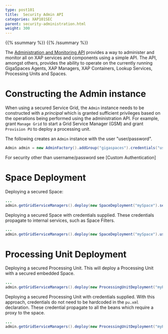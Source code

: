 ```yaml
---
type: post101
title:  Security Admin API
categories: XAP101SEC
parent: security-administration.html
weight: 300
---
```


{{% ssummary %}} {{% /ssummary %}}

The [Administration and Monitoring API]({{%currentjavaurl%}}/administration-and-monitoring-api.html) provides a way to administer and monitor all on XAP services and components using a simple API. The API, amongst others, provides the ability to operate on the currently running GigaSpaces Agents, XAP Managers, XAP Containers, Lookup Services, Processing Units and Spaces.



# Constructing the Admin instance

When using a secured Service Grid, the `Admin` instance needs to be constructed with a _principal_ which is granted sufficient privileges based on the operations being performed using the administration API. For example, grant `Manage Grid` to start a Grid Service Manager (GSM) and grant `Provision PU` to deploy a processing unit.

The following creates an `Admin` instance with the user "user/password".


```java
Admin admin = new AdminFactory().addGroup("gigaspaces").credentials("user", "password").createAdmin();
```

For security other than username/password see [Custom Authentication]

# Space Deployment

Deploying a secured Space:


```java
...
admin.getGridServiceManagers().deploy(new SpaceDeployment("mySpace").secured(true));
```

Deploying a secured Space with credentials supplied. These credentials propagate to internal services, such as Space Filters.


```java
...
admin.getGridServiceManagers().deploy(new SpaceDeployment("mySpace").userDetails("myUser", "myPassword"));
```

# Processing Unit Deployment

Deploying a secured Processing Unit. This will deploy a Processing Unit with a secured embedded Space.


```java
...
admin.getGridServiceManagers().deploy(new ProcessingUnitDeployment("myPu").secured(true));
```

Deploying a secured Processing Unit with credentials supplied. With this approach, credentials do not need to be hardcoded in the `pu.xml` declaration. These credential propagate to all the beans which require a proxy to the space.


```java
...
admin.getGridServiceManagers().deploy(new ProcessingUnitDeployment("myPu").userDetails("myUser", "myPassword"));
```
